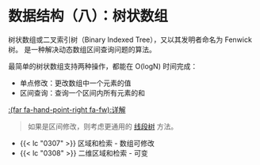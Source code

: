 # 数据结构（八）：树状数组


树状数组或二叉索引树（Binary Indexed Tree），又以其发明者命名为 Fenwick 树。
是一种解决动态数组区间查询问题的算法。

最简单的树状数组支持两种操作，都能在 O(logN) 时间完成：
- 单点修改：更改数组中一个元素的值
- 区间查询：查询一个区间内所有元素的和

[:(far fa-hand-point-right fa-fw):详解](//zhuanlan.zhihu.com/p/93795692)

> 如果是区间修改，则考虑更通用的 [线段树](/algorithm-segment_tree) 方法。


- {{< lc "0307" >}} 区域和检索 - 数组可修改
- {{< lc "0308" >}} 二维区域和检索 - 可变


